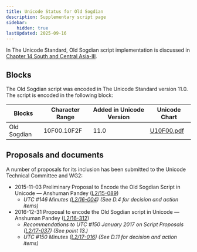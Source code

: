 ```yaml
---
title: Unicode Status for Old Sogdian
description: Supplementary script page
sidebar:
    hidden: true
lastUpdated: 2025-09-16
---
```


In The Unicode Standard, Old Sogdian script implementation is discussed in [Chapter 14 South and Central Asia-III](http://www.unicode.org/versions/latest/ch14.pdf).

## Blocks

The Old Sogdian script was encoded in The Unicode Standard version 11.0. The script is encoded in the following block:

| Blocks | Character Range | Added in Unicode Version | Unicode Chart |
| ------ | --------------- | ------------------------ | ------------- |
| Old Sogdian | 10F00.10F2F | 11.0 | [U10F00.pdf](http://www.unicode.org/charts/PDF/U10F00.pdf) |

## Proposals and documents

A number of proposals for its inclusion has been submitted to the Unicode Technical Committee and WG2:
- 2015-11-03 Preliminary Proposal to Encode the Old Sogdian Script in Unicode — Anshuman Pandey ([L2/15-089](http://www.unicode.org/cgi-bin/GetMatchingDocs.pl?L2/15-089))
  - _UTC #146 Minutes ([L2/16-004](http://www.unicode.org/cgi-bin/GetMatchingDocs.pl?L2/16-004)) (See D.4 for decision and action items)_
- 2016-12-31 Proposal to encode the Old Sogdian script in Unicode — Anshuman Pandey ([L2/16-312](http://www.unicode.org/cgi-bin/GetMatchingDocs.pl?L2/16-312))
  - _Recommendations to UTC #150 January 2017 on Script Proposals ([L2/17-037](http://www.unicode.org/L2/L2017/17037-script-ad-hoc.pdf)) (See point 13.)_
  - _UTC #150 Minutes ([L2/17-016](http://www.unicode.org/L2/L2017/17016.htm)) (See D.11 for decision and action items)_
